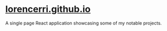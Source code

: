 # [lorencerri.github.io](https://lorencerri.github.io)

A single page React application showcasing some of my notable projects.
